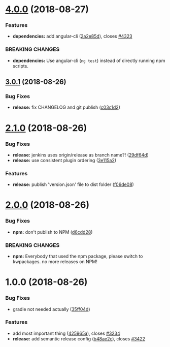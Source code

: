 # [4.0.0](https://github.com/kwsoft/sem-rel-npm/compare/v3.0.1...v4.0.0) (2018-08-27)


### Features

* **dependencies:** add angular-cli ([2a2e85d](https://github.com/kwsoft/sem-rel-npm/commit/2a2e85d)), closes [#4323](https://github.com/kwsoft/sem-rel-npm/issues/4323)


### BREAKING CHANGES

* **dependencies:** Use angular-cli (`ng test`) instead of directly running npm scripts.

## [3.0.1](https://github.com/kwsoft/sem-rel-npm/compare/v3.0.0...v3.0.1) (2018-08-26)


### Bug Fixes

* **release:** fix CHANGELOG and git publish ([c03c1d2](https://github.com/kwsoft/sem-rel-npm/commit/c03c1d2))

# [2.1.0](https://github.com/kwsoft/sem-rel-npm/compare/v2.0.0...v2.1.0) (2018-08-26)


### Bug Fixes

* **release:** jenkins uses origin/release as branch name?! ([29df64d](https://github.com/kwsoft/sem-rel-npm/commit/29df64d))
* **release:** use consistent plugin ordering ([3e115a2](https://github.com/kwsoft/sem-rel-npm/commit/3e115a2))


### Features

* **release:** publish 'version.json' file to dist folder ([f06de08](https://github.com/kwsoft/sem-rel-npm/commit/f06de08))

# [2.0.0](https://github.com/kwsoft/sem-rel-npm/compare/v1.0.0...v2.0.0) (2018-08-26)


### Bug Fixes

* **npm:** don't publish to NPM ([d6cdd28](https://github.com/kwsoft/sem-rel-npm/commit/d6cdd28))


### BREAKING CHANGES

* **npm:** Everybody that used the npm package, please switch to kwpackages. no more releases on NPM!

# 1.0.0 (2018-08-26)


### Bug Fixes

* gradle not needed actually ([35ff04d](https://github.com/kwsoft/sem-rel-npm/commit/35ff04d))


### Features

* add most important thing ([425965a](https://github.com/kwsoft/sem-rel-npm/commit/425965a)), closes [#3234](https://github.com/kwsoft/sem-rel-npm/issues/3234)
* **release:** add semantic release config ([b48ae2c](https://github.com/kwsoft/sem-rel-npm/commit/b48ae2c)), closes [#3422](https://github.com/kwsoft/sem-rel-npm/issues/3422)

